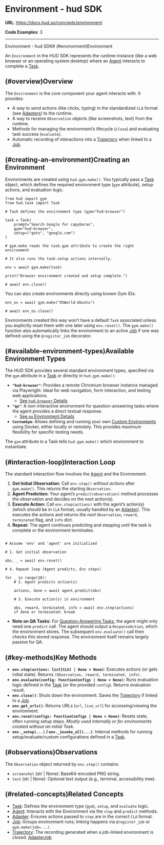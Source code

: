 # Environment - hud SDK

**URL**: https://docs.hud.so/concepts/environment

**Code Examples**: 3

---

Environment - hud SDK# (#environment)Environment

An `Environment` in the HUD SDK represents the runtime instance (like a web browser or an operating system desktop) where an [Agent](https://docs.hud.so/concepts/agent) interacts to complete a [Task](https://docs.hud.so/concepts/task).

## (#overview)Overview

The `Environment` is the core component your agent interacts with. It provides:

- A way to send actions (like clicks, typing) in the standardized `CLA` format (see [Adapters](https://docs.hud.so/concepts/adapter)) to the runtime.
- A way to receive `Observation` objects (like screenshots, text) from the runtime.
- Methods for managing the environment’s lifecycle (`close`) and evaluating task success (`evaluate`).
- Automatic recording of interactions into a [Trajectory](https://docs.hud.so/concepts/trajectory) when linked to a [Job](https://docs.hud.so/concepts/job).

## (#creating-an-environment)Creating an Environment

Environments are created using `hud.gym.make()`. You typically pass a [Task](https://docs.hud.so/concepts/task) object, which defines the required environment type (`gym` attribute), setup actions, and evaluation logic.

```
from hud import gym
from hud.task import Task

# Task defines the environment type (gym="hud-browser")

task = Task(
    prompt="Search Google for capybaras",
    gym="hud-browser",
    setup=("goto", "google.com")
)

# gym.make reads the task.gym attribute to create the right environment

# It also runs the task.setup actions internally.

env = await gym.make(task)

print("Browser environment created and setup complete.")

# await env.close()

```

You can also create environments directly using known Gym IDs:

```
env_os = await gym.make("OSWorld-Ubuntu")

# await env_os.close()

```

Environments created this way won’t have a default `Task` associated unless you explicitly reset them with one later using `env.reset()`. The `gym.make()` function also automatically links the environment to an active [Job](https://docs.hud.so/concepts/job) if one was defined using the `@register_job` decorator.

## (#available-environment-types)Available Environment Types

The HUD SDK provides several standard environment types, specified via the `gym` attribute in a [Task](https://docs.hud.so/concepts/task) or directly in `hud.gym.make()`:

- **`"hud-browser"`**: Provides a remote Chromium browser instance managed via Playwright. Ideal for web navigation, form interaction, and testing web applications.
	- [See `hud-browser` Details](https://docs.hud.so/environments/hud-browser.mdx)
- **`"qa"`**: A non-interactive environment for question-answering tasks where the agent provides a direct textual response.
	- [See `qa` Environment Details](https://docs.hud.so/environments/qa.mdx)
- **`CustomGym`**: Allows defining and running your own [Custom Environments](https://docs.hud.so/advanced/custom-environments.mdx) using Docker, either locally or remotely. This provides maximum flexibility for specific testing needs.

The `gym` attribute in a Task tells `hud.gym.make()` which environment to instantiate.

## (#interaction-loop)Interaction Loop

The standard interaction flow involves the [Agent](https://docs.hud.so/concepts/agent) and the Environment:

1. **Get Initial Observation:** Call `env.step()` *without actions* after `gym.make()`. This returns the starting `Observation`.
2. **Agent Prediction:** Your agent’s `predict(observation)` method processes the observation and decides on the next action(s).
3. **Execute Action:** Call `env.step(actions)` with the agent’s action(s) (which should be in `CLA` format, usually handled by an [Adapter](https://docs.hud.so/concepts/adapter)). This executes the actions and returns the *next* `Observation`, `reward`, `terminated` flag, and `info` dict.
4. **Repeat:** The agent continues predicting and stepping until the task is complete or the environment terminates.

```

# Assume 'env' and 'agent' are initialized

# 1. Get initial observation

obs, _ = await env.reset()

# 4. Repeat loop (Agent predicts, Env steps)

for _ in range(10):
    # 2. Agent predicts action(s)

    actions, done = await agent.predict(obs)

    # 3. Execute action(s) in environment

    obs, reward, terminated, info = await env.step(actions)
    if done or terminated: break
```

- **Note on QA Tasks:** For [Question-Answering Tasks](#defining-question-answering-qa-tasks), the agent might only need one `predict` call. The agent should output a `ResponseAction`, which the environment stores. The subsequent `env.evaluate()` call then checks this stored response. The environment itself remains largely passive for QA.

## (#key-methods)Key Methods

- **`env.step(actions: list[CLA] | None = None)`**: Executes actions (or gets initial state). Returns `(Observation, reward, terminated, info)`.
- **`env.evaluate(config: FunctionConfigs | None = None)`**: Runs evaluation logic defined in the [Task](https://docs.hud.so/concepts/task) (or the provided `config`). Returns evaluation result.
- **`env.close()`**: Shuts down the environment. Saves the [Trajectory](https://docs.hud.so/concepts/trajectory) if linked to a [Job](https://docs.hud.so/concepts/job).
- **`env.get_urls()`**: Returns URLs (`url`, `live_url`) for accessing/viewing the environment.
- **`env.reset(configs: FunctionConfigs | None = None)`**: Resets state, often running setup steps. *Mostly used internally or for environments created without an initial Task.*
- **`env._setup(...)` / `env._invoke_all(...)`**: Internal methods for running setup/evaluate/custom configurations defined in a [Task](https://docs.hud.so/concepts/task).

## (#observations)Observations

The `Observation` object returned by `env.step()` contains:

- `screenshot` (str | None): Base64-encoded PNG string.
- `text` (str | None): Optional text output (e.g., terminal, accessibility tree).

## (#related-concepts)Related Concepts

- [Task](https://docs.hud.so/concepts/task): Defines the environment type (`gym`), `setup`, and `evaluate` logic.
- [Agent](https://docs.hud.so/concepts/agent): Interacts with the Environment via the `step` and `predict` methods.
- [Adapter](https://docs.hud.so/concepts/adapter): Ensures actions passed to `step` are in the correct `CLA` format.
- [Job](https://docs.hud.so/concepts/job): Groups environment runs; linking happens via `@register_job` or `gym.make(job=...)`.
- [Trajectory](https://docs.hud.so/concepts/trajectory): The recording generated when a job-linked environment is closed.
[Adapter](https://docs.hud.so/concepts/adapter)[Job](https://docs.hud.so/concepts/job)